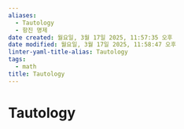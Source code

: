 ```yaml
---
aliases:
  - Tautology
  - 항진 명제
date created: 월요일, 3월 17일 2025, 11:57:35 오후
date modified: 월요일, 3월 17일 2025, 11:58:47 오후
linter-yaml-title-alias: Tautology
tags:
  - math
title: Tautology
---
```


# Tautology
